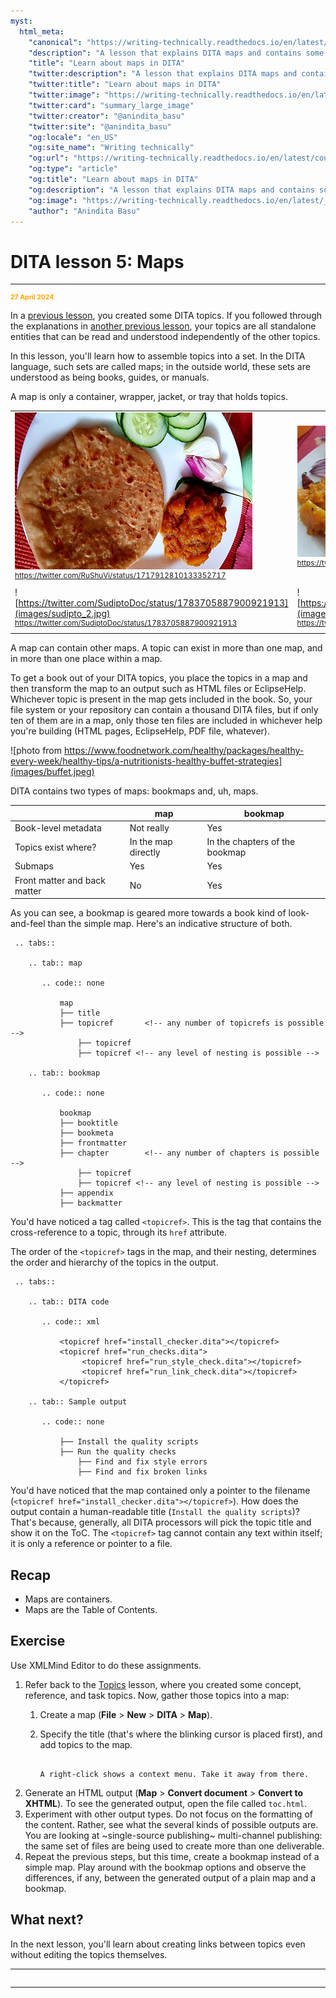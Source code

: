 ```yaml
---
myst:
  html_meta:
    "canonical": "https://writing-technically.readthedocs.io/en/latest/courses-dita-authoring-maps.html"
    "description": "A lesson that explains DITA maps and contains some exercises"
    "title": "Learn about maps in DITA"
    "twitter:description": "A lesson that explains DITA maps and contains some exercises"
    "twitter:title": "Learn about maps in DITA"
    "twitter:image": "https://writing-technically.readthedocs.io/en/latest/_static/wordcloud.jpg"
    "twitter:card": "summary_large_image"
    "twitter:creator": "@anindita_basu"
    "twitter:site": "@anindita_basu"
    "og:locale": "en_US"
    "og:site_name": "Writing technically"
    "og:url": "https://writing-technically.readthedocs.io/en/latest/courses-dita-authoring-maps.html"
    "og:type": "article"
    "og:title": "Learn about maps in DITA"
    "og:description": "A lesson that explains DITA maps and contains some exercises"
    "og:image": "https://writing-technically.readthedocs.io/en/latest/_static/wordcloud.jpg"
    "author": "Anindita Basu"
---
```


# DITA lesson 5: Maps

<hr/>
<p style="font-weight:bold;font-size:75%;color:orange">27 April 2024</p>

In a [previous lesson](courses-dita-authoring-topics.md), you created some DITA topics. If you followed through the explanations in [another previous lesson](courses-dita-authoring-infotype.md), your topics are all standalone entities that can be read and understood independently of the other topics.

In this lesson, you'll learn how to assemble topics into a set. In the DITA language, such sets are called maps; in the outside world, these sets are understood as being books, guides, or manuals.

A map is only a container, wrapper, jacket, or tray that holds topics.

|                                                                                                                                                              |                                                                                                                                                              |
|--------------------------------------------------------------------------------------------------------------------------------------------------------------|--------------------------------------------------------------------------------------------------------------------------------------------------------------|
| ![khatta meetha kaddu and chaney ki daal ka paratha](images/ruchi_1.jpg) <br/><sup>https://twitter.com/RuShuVi/status/1717912810133352717</sup>              | ![besan missi, muskat pumpkin, and boondi raita](images/ruchi_2.jpg)<br/><sup>https://twitter.com/RuShuVi/status/1459271182109270023                         |
| ![https://twitter.com/SudiptoDoc/status/1783705887900921913](images/sudipto_2.jpg) <br/><sup>https://twitter.com/SudiptoDoc/status/1783705887900921913</sup> | ![https://twitter.com/SudiptoDoc/status/1783705887900921913](images/sudipto_1.jpg) <br/><sup>https://twitter.com/SudiptoDoc/status/1783705887900921913</sup> |

 A map can contain other maps. A topic can exist in more than one map, and in more than one place within a map.

To get a book out of your DITA topics, you place the topics in a map and then transform the map to an output such as HTML files or EclipseHelp. Whichever topic is present in the map gets included in the book. So, your file system or your repository can contain a thousand DITA files, but if only ten of them are in a map, only those ten files are included in whichever help you're building (HTML pages, EclipseHelp, PDF file, whatever).

![photo from https://www.foodnetwork.com/healthy/packages/healthy-every-week/healthy-tips/a-nutritionists-healthy-buffet-strategies](images/buffet.jpeg)

DITA contains two types of maps: bookmaps and, uh, maps.

|  | map | bookmap |
|--|-----------|------|
| Book-level metadata | Not really  | Yes |
| Topics exist where? | In the map directly  | In the chapters of the bookmap  |
| Submaps | Yes | Yes  |
| Front matter and back matter | No | Yes |

As you can see, a bookmap is geared more towards a book kind of look-and-feel than the simple map. Here's an indicative structure of both.

````{eval-rst}
 .. tabs::

    .. tab:: map
     
       .. code:: none
                
           map
           ├── title
           ├── topicref       <!-- any number of topicrefs is possible -->
               ├── topicref
               ├── topicref	<!-- any level of nesting is possible -->

    .. tab:: bookmap
     
       .. code:: none
        
           bookmap
           ├── booktitle
           ├── bookmeta
           ├── frontmatter
           ├── chapter        <!-- any number of chapters is possible -->
               ├── topicref
               ├── topicref	<!-- any level of nesting is possible -->
           ├── appendix
           ├── backmatter

````

You'd have noticed a tag called `<topicref>`. This is the tag that contains the cross-reference to a topic, through its `href` attribute.

The order of the `<topicref>` tags in the map, and their nesting, determines the order and hierarchy of the topics in the output.

````{eval-rst}
 .. tabs::

    .. tab:: DITA code
     
       .. code:: xml
                
           <topicref href="install_checker.dita"></topicref>
           <topicref href="run_checks.dita">
                <topicref href="run_style_check.dita"></topicref>
                <topicref href="run_link_check.dita"></topicref>
           </topicref>

    .. tab:: Sample output
     
       .. code:: none
        
           ├── Install the quality scripts
           ├── Run the quality checks           
               ├── Find and fix style errors
               ├── Find and fix broken links

````

You'd have noticed that the map contained only a pointer to the filename (`<topicref href="install_checker.dita"></topicref>`). How does the output contain a human-readable title (`Install the quality scripts`)? That's because, generally, all DITA processors will pick the topic title and show it on the ToC. The `<topicref>` tag cannot contain any text within itself; it is only a reference or pointer to a file.

## Recap

-  Maps are containers.
-  Maps are the Table of Contents.

##  Exercise

Use XMLMind Editor to do these assignments.

1.  Refer back to the [Topics](courses-dita-authoring-topics.md) lesson, where you created some concept, reference, and task topics. Now, gather those topics into a map:
    1.  Create a map (**File** > **New** > **DITA** > **Map**).
    2.  Specify the title (that's where the blinking cursor is placed first), and add topics to the map.

        ```{admonition} Tip
            
        A right-click shows a context menu. Take it away from there.
        
        ```
1.  Generate an HTML output (**Map** > **Convert document** > **Convert to XHTML**). To see the generated output, open the file called `toc.html`.
1.  Experiment with other output types. Do not focus on the formatting of the content. Rather, see what the several kinds of possible outputs are. You are looking at ~single-source publishing~ multi-channel publishing: the same set of files are being used to create more than one deliverable.
1.  Repeat the previous steps, but this time, create a bookmap instead of a simple map. Play around with the bookmap options and observe the differences, if any, between the generated output of a plain map and a bookmap.

## What next?

In the next lesson, you'll learn about creating links between topics even without editing the topics themselves.

<hr/>

```{include} courses-dita-authoring-toc.md
```
   
<hr/>
